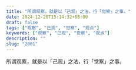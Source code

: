 ```yaml
---
title: "所谓观察，就是以「己观」之法，行「觉察」之事。"
date: 2024-12-20T15:14:32+08:00
draft: false
tags: ["观察", "己观", "觉察", "观点"]
keywords: ["观察", "己观", "觉察", "观点"]
description: ""
slug: "2001"
---
```


所谓观察，就是以「己观」之法，行「觉察」之事。